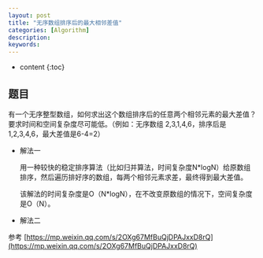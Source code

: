 ```yaml
---
layout: post
title: "无序数组排序后的最大相邻差值"
categories: [Algorithm]
description:
keywords:
---
```


* content
{:toc} 

## 题目

有一个无序整型数组，如何求出这个数组排序后的任意两个相邻元素的最大差值？要求时间和空间复杂度尽可能低。（例如：无序数组 2,3,1,4,6，排序后是1,2,3,4,6，最大差值是6-4=2）

* 解法一

    用一种较快的稳定排序算法（比如归并算法，时间复杂度N*logN）给原数组排序，然后遍历排好序的数组，每两个相邻元素求差，最终得到最大差值。

    该解法的时间复杂度是O（N*logN），在不改变原数组的情况下，空间复杂度是O（N）。

* 解法二

    
  

参考 [https://mp.weixin.qq.com/s/2OXg67MfBuQjDPAJxxD8rQ](https://mp.weixin.qq.com/s/2OXg67MfBuQjDPAJxxD8rQ)







